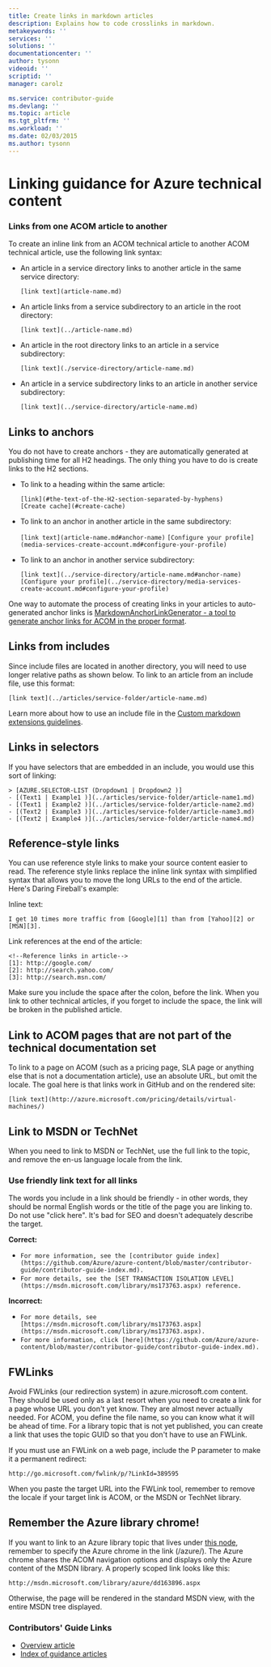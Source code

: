 ```yaml
---
title: Create links in markdown articles
description: Explains how to code crosslinks in markdown.
metakeywords: ''
services: ''
solutions: ''
documentationcenter: ''
author: tysonn
videoid: ''
scriptid: ''
manager: carolz

ms.service: contributor-guide
ms.devlang: ''
ms.topic: article
ms.tgt_pltfrm: ''
ms.workload: ''
ms.date: 02/03/2015
ms.author: tysonn
---
```

# Linking guidance for Azure technical content
### Links from one ACOM article to another
To create an inline link from an ACOM technical article to another ACOM technical article, use the following link syntax:  

* An article in a service directory links to another article in the same service directory:
  
  `[link text](article-name.md)`
* An article links from a service subdirectory to an article in the root directory:
  
  `[link text](../article-name.md)`
* An article in the root directory links to an article in a service subdirectory: 
  
  `[link text](./service-directory/article-name.md)`
* An article in a service subdirectory links to an article in another service subdirectory:
  
  `[link text](../service-directory/article-name.md)`

## Links to anchors
You do not have to create anchors - they are automatically generated at publishing time for all H2 headings. The only thing you have to do is create links to the H2 sections.

* To link to a heading within the same article:
  
  `[link](#the-text-of-the-H2-section-separated-by-hyphens)`  
  `[Create cache](#create-cache)`
* To link to an anchor in another article in the same subdirectory:
  
  `[link text](article-name.md#anchor-name)`
  `[Configure your profile](media-services-create-account.md#configure-your-profile)`
* To link to an anchor in another service subdirectory:
  
  `[link text](../service-directory/article-name.md#anchor-name)`
  `[Configure your profile](../service-directory/media-services-create-account.md#configure-your-profile)`

One way to automate the process of creating links in your articles to auto-generated anchor links is [MarkdownAnchorLinkGenerator - a tool to generate anchor links for ACOM in the proper format](https://github.com/Azure/Azure-CSI-Content-Tools/tree/master/Tools/ACOMMarkdownAnchorLinkGenerator).

## Links from includes
Since include files are located in another directory, you will need to use longer relative paths as shown below. To link to an article from an include file, use this format:

    [link text](../articles/service-folder/article-name.md)

Learn more about how to use an include file in the [Custom markdown extensions guidelines](custom-markdown-extensions.md#includes).

## Links in selectors
If you have selectors that are embedded in an include, you would use this sort of linking: 

    > [AZURE.SELECTOR-LIST (Dropdown1 | Dropdown2 )]
    - [(Text1 | Example1 )](../articles/service-folder/article-name1.md)
    - [(Text1 | Example2 )](../articles/service-folder/article-name2.md)
    - [(Text2 | Example3 )](../articles/service-folder/article-name3.md)
    - [(Text2 | Example4 )](../articles/service-folder/article-name4.md)


## Reference-style links
You can use reference style links to make your source content easier to read. The reference style links replace the inline link syntax with simplified syntax that allows you to move the long URLs to the end of the article. Here's Daring Fireball's example:

Inline text:

    I get 10 times more traffic from [Google][1] than from [Yahoo][2] or [MSN][3].

Link references at the end of the article:

    <!--Reference links in article-->
    [1]: http://google.com/
    [2]: http://search.yahoo.com/  
    [3]: http://search.msn.com/

Make sure you include the space after the colon, before the link. When you link to other technical articles, if you forget to include the space, the link will be broken in the published article. 

## Link to ACOM pages that are not part of the technical documentation set
To link to a page on ACOM (such as a pricing page, SLA page or anything else that is not a documentation article), use an absolute URL, but omit the locale. The goal here is that links work in GitHub and on the rendered site:

    [link text](http://azure.microsoft.com/pricing/details/virtual-machines/)


## Link to MSDN or TechNet
When you need to link to MSDN or TechNet, use the full link to the topic, and remove the en-us language locale from the link. 

### Use friendly link text for all links
The words you include in a link should be friendly - in other words, they should be normal English words or the title of the page you are linking to. Do not use "click here". It's bad for SEO and doesn't adequately describe the target.

**Correct:**

* `For more information, see the [contributor guide index](https://github.com/Azure/azure-content/blob/master/contributor-guide/contributor-guide-index.md).`
* `For more details, see the [SET TRANSACTION ISOLATION LEVEL](https://msdn.microsoft.com/library/ms173763.aspx) reference.`

**Incorrect:**

* `For more details, see [https://msdn.microsoft.com/library/ms173763.aspx](https://msdn.microsoft.com/library/ms173763.aspx).`
* `For more information, click [here](https://github.com/Azure/azure-content/blob/master/contributor-guide/contributor-guide-index.md).`

## FWLinks
Avoid FWLinks (our redirection system) in azure.microsoft.com content. They should be used only as a last resort when you need to create a link for a page whose URL you don't yet know. They are almost never actually needed. For ACOM, you define the file name, so you can know what it will be ahead of time. For a library topic that is not yet published, you can create a link that uses the topic GUID so that you don't have to use an FWLink.

If you must use an FWLink on a web page, include the P parameter to make it a permanent redirect:

    http://go.microsoft.com/fwlink/p/?LinkId=389595

When you paste the target URL into the FWLink tool, remember to remove the locale if your target link is ACOM, or the MSDN or TechNet library.

## Remember the Azure library chrome!
If you want to link to an Azure library topic that lives under [this node](https://msdn.microsoft.com/library/azure), remember to specify the Azure chrome in the link (/azure/). The Azure chrome shares the ACOM navigation options and displays only the Azure content of the MSDN library. A properly scoped link looks like this:

    http://msdn.microsoft.com/library/azure/dd163896.aspx

Otherwise, the page will be rendered in the standard MSDN view, with the entire MSDN tree displayed.

### Contributors' Guide Links
* [Overview article](../README.md)
* [Index of guidance articles](contributor-guide-index.md)

<!--image references-->
[1]: ./media/create-tables-markdown/table-markdown.png
[2]: ./media/create-tables-markdown/break-tables.png
